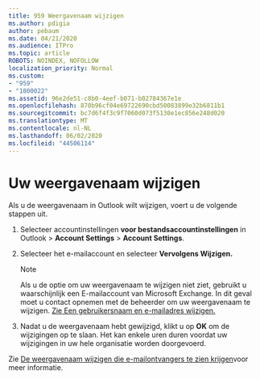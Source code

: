 ```yaml
---
title: 959 Weergavenaam wijzigen
ms.author: pdigia
author: pebaum
ms.date: 04/21/2020
ms.audience: ITPro
ms.topic: article
ROBOTS: NOINDEX, NOFOLLOW
localization_priority: Normal
ms.custom:
- "959"
- "1800022"
ms.assetid: 96e2de51-c8b0-4eef-b071-b02784367e1e
ms.openlocfilehash: 870b96cf04e69722690cbd50083899e32b6811b1
ms.sourcegitcommit: bc7d6f4f3c9f7060d073f5130e1ec856e248d020
ms.translationtype: MT
ms.contentlocale: nl-NL
ms.lasthandoff: 06/02/2020
ms.locfileid: "44506114"
---
```

# <a name="change-your-display-name"></a>Uw weergavenaam wijzigen
  
Als u de weergavenaam in Outlook wilt wijzigen, voert u de volgende stappen uit.
  
1. Selecteer accountinstellingen **voor bestandsaccountinstellingen** in Outlook \> **Account Settings** \> **Account Settings**.

2. Selecteer het e-mailaccount en selecteer **Vervolgens Wijzigen.**

    > [!NOTE]
    > Als u de optie om uw weergavenaam te wijzigen niet ziet, gebruikt u waarschijnlijk een E-mailaccount van Microsoft Exchange. In dit geval moet u contact opnemen met de beheerder om uw weergavenaam te wijzigen. [Zie Een gebruikersnaam en e-mailadres wijzigen.](https://docs.microsoft.com/microsoft-365/admin/add-users/change-a-user-name-and-email-address)
  
3. Nadat u de weergavenaam hebt gewijzigd, klikt u op **OK** om de wijzigingen op te slaan. Het kan enkele uren duren voordat uw wijzigingen in uw hele organisatie worden doorgevoerd.

Zie [De weergavenaam wijzigen die e-mailontvangers te zien krijgen](https://support.office.com/article/2b53331a-ba2a-4803-88dc-ac9fe376c8a9.aspx)voor meer informatie.
  